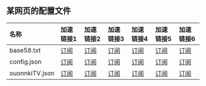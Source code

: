 ## 某网页的配置文件

| 名称 | 加速链接1 | 加速链接2 | 加速链接3 | 加速链接4 | 加速链接5 | 加速链接6 |
| :-- | :-- | :-- | :-- | :-- | :-- | :-- |
| base58.txt | [订阅](https://gh.halonice.com/https://raw.githubusercontent.com/999771/tv-config-check/refs/heads/main/output/sub-config_base58.txt) | [订阅](https://raw.gitmirror.com/999771/tv-config-check/refs/heads/main/output/sub-config_base58.txt) | [订阅](https://xget.xi-xu.me/gh/999771/tv-config-check/raw/refs/heads/main/output/sub-config_base58.txt) | [订阅](https://gh-proxy.com/https://raw.githubusercontent.com/999771/tv-config-check/refs/heads/main/output/sub-config_base58.txt) | [订阅](https://fastgit.cc/https://raw.githubusercontent.com/999771/tv-config-check/refs/heads/main/output/sub-config_base58.txt) | [订阅](https://edgeone.gh-proxy.com/https://raw.githubusercontent.com/999771/tv-config-check/refs/heads/main/output/sub-config_base58.txt) |
| config.json | [订阅](https://gh.halonice.com/https://raw.githubusercontent.com/999771/tv-config-check/refs/heads/main/output/sub-config.json) | [订阅](https://raw.gitmirror.com/999771/tv-config-check/refs/heads/main/output/sub-config.json) | [订阅](https://xget.xi-xu.me/gh/999771/tv-config-check/raw/refs/heads/main/output/sub-config.json) | [订阅](https://gh-proxy.com/https://raw.githubusercontent.com/999771/tv-config-check/refs/heads/main/output/sub-config.json) | [订阅](https://fastgit.cc/https://raw.githubusercontent.com/999771/tv-config-check/refs/heads/main/output/sub-config.json) | [订阅](https://edgeone.gh-proxy.com/https://raw.githubusercontent.com/999771/tv-config-check/refs/heads/main/output/sub-config.json) |
| ouonnkiTV.json | [订阅](https://gh.halonice.com/https://raw.githubusercontent.com/999771/tv-config-check/refs/heads/main/output/ouonnkiTV.json) | [订阅](https://raw.gitmirror.com/999771/tv-config-check/refs/heads/main/output/ouonnkiTV.json) | [订阅](https://xget.xi-xu.me/gh/999771/tv-config-check/raw/refs/heads/main/output/ouonnkiTV.json) | [订阅](https://gh-proxy.com/https://raw.githubusercontent.com/999771/tv-config-check/refs/heads/main/output/ouonnkiTV.json) | [订阅](https://fastgit.cc/https://raw.githubusercontent.com/999771/tv-config-check/refs/heads/main/output/ouonnkiTV.json) | [订阅](https://edgeone.gh-proxy.com/https://raw.githubusercontent.com/999771/tv-config-check/refs/heads/main/output/ouonnkiTV.json) |
